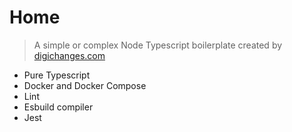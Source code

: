 # Home

> A simple or complex Node Typescript boilerplate created by [digichanges.com](https://digichanges.com)

- Pure Typescript
- Docker and Docker Compose
- Lint
- Esbuild compiler
- Jest
